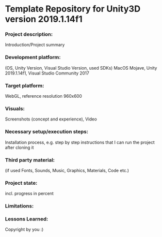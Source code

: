 # Template Repository for Unity3D version 2019.1.14f1

### Project description: 
Introduction/Project summary 

### Development platform: 
(OS, Unity Version, Visual Studio Version, used SDKs)
MacOS Mojave, Unity 2019.1.14f1, Visual Studio Community 2017 

### Target platform: 
WebGL, reference resolution 960x600 

### Visuals: 
Screenshots (concept and experience), Video

### Necessary setup/execution steps: 
Installation process, e.g. step by step instructions that I can run the project after cloning it

### Third party material: 
(if used Fonts, Sounds, Music, Graphics, Materials, Code etc.)

### Project state: 
incl. progress in percent

### Limitations: 

### Lessons Learned: 

Copyright by you :)
